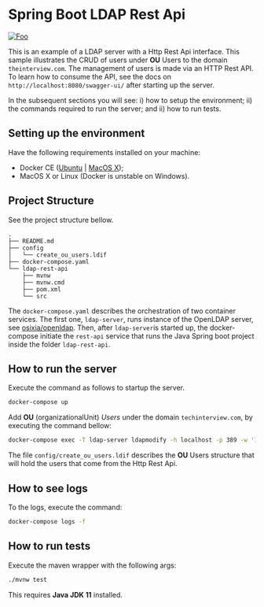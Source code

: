 # Spring Boot LDAP Rest Api

<a href="https://codecov.io/github/ItaloYeltsin/ldap-rest-api-sample/?branch=master" rel="some text">![Foo](https://codecov.io/github/ItaloYeltsin/ldap-rest-api-sample/coverage.svg?branch=master)</a>


This is an example of a LDAP server with a Http Rest Api interface. This sample illustrates the CRUD of users under **OU** Users to the domain `theinterview.com`. The management of users is made via an HTTP Rest API. To learn how to consume the API, see the docs on `http://localhost:8080/swagger-ui/` after starting up the server.

In the subsequent sections you will see: i) how to setup the environment; ii) the commands required to run the server; and ii) how to run tests.

## Setting up the environment

Have the following requirements installed on your machine:
- Docker CE ([Ubuntu](https://docs.docker.com/engine/install/ubuntu/) | [MacOS X](https://docs.docker.com/docker-for-mac/install/));
- MacOS X or Linux (Docker is unstable on Windows).

## Project Structure

See the project structure bellow.

```
.
├── README.md
├── config
│   └── create_ou_users.ldif
├── docker-compose.yaml
└── ldap-rest-api
    ├── mvnw
    ├── mvnw.cmd
    ├── pom.xml
    └── src
```

The `docker-compose.yaml` describes the orchestration of two container services. The first one, `ldap-server`, runs instance of the OpenLDAP server, see [osixia/openldap](https://github.com/osixia/docker-openldap). Then, after `ldap-server`is started up, the docker-compose initiate the `rest-api` service that runs the Java Spring boot project inside the folder `ldap-rest-api`. 

## How to run the server

Execute the command as follows to startup the server.
```sh
docker-compose up
```

Add **OU** (organizationalUnit) *Users* under the domain `techinterview.com`, by executing the command bellow:
```sh
docker-compose exec -T ldap-server ldapmodify -h localhost -p 389 -w '123456' -D 'cn=admin,dc=techinterview,dc=com'  <  config/create_ou_users.ldif
```
The file `config/create_ou_users.ldif` describes the **OU** Users structure that will hold the users that come from the Http Rest Api. 

## How to see logs

To the logs, execute the command:
```sh
docker-compose logs -f
```

## How to run tests

Execute the maven wrapper with the following args:

```sh
./mvnw test
```
This requires **Java JDK 11** installed.
